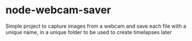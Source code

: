 # node-webcam-saver
Simple project to capture images from a webcam and save each file with a unique name, in a unique folder to be used to create timelapses later
